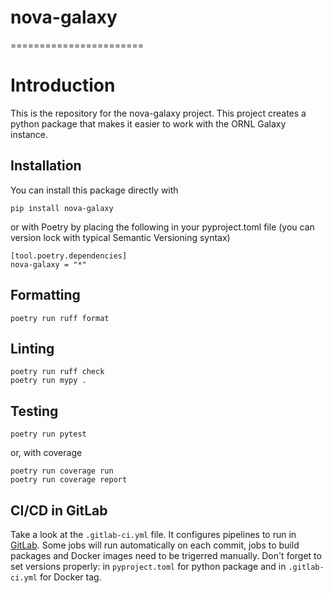# nova-galaxy
=======================

# Introduction

This is the repository for the nova-galaxy project. This project creates a python package that makes it easier to work with the ORNL Galaxy instance.

## Installation
You can install this package directly with

```commandline
pip install nova-galaxy
```

or with Poetry by placing the following in your pyproject.toml file (you can version lock with typical Semantic Versioning syntax)


```
[tool.poetry.dependencies]
nova-galaxy = "*"
```

## Formatting
```commandline
poetry run ruff format
```

## Linting
```commandline
poetry run ruff check
poetry run mypy .
```

## Testing
```commandline
poetry run pytest
```
or, with coverage
```commandline
poetry run coverage run
poetry run coverage report
```

## CI/CD in GitLab

Take a look at the `.gitlab-ci.yml` file. It configures pipelines to run in [GitLab](https://code.ornl.gov/ndip/project-templates/python/-/pipelines).
Some jobs will run automatically on each commit, jobs to
build packages and Docker images need to be trigerred manually. Don't forget to set versions properly:
in `pyproject.toml` for python package and in `.gitlab-ci.yml` for Docker tag.
